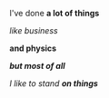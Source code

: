 I've done **a lot of things**

_like business_

__and physics__

***but most of all***

_I like to stand **on things**_
